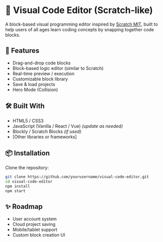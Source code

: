 # 🧩 Visual Code Editor (Scratch-like)

A block-based visual programming editor inspired by [Scratch MIT](https://scratch.mit.edu), built to help users of all ages learn coding concepts by snapping together code blocks.

## 🚀 Features
- Drag-and-drop code blocks
- Block-based logic editor (similar to Scratch)
- Real-time preview / execution
- Customizable block library
- Save & load projects
- Hero Mode (Collision)

## 🛠️ Built With

- HTML5 / CSS3
- JavaScript (Vanilla / React / Vue) *(update as needed)*
- Blockly / Scratch Blocks *(if used)*
- [Other libraries or frameworks]

## 📦 Installation

Clone the repository:

```bash
git clone https://github.com/yourusername/visual-code-editor.git
cd visual-code-editor
npm install
npm start
```

## ✨ Roadmap
 - User account system
 - Cloud project saving
 - Mobile/tablet support
 - Custom block creation UI

